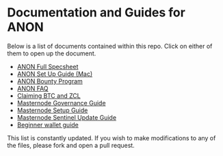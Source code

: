 # Documentation and Guides for ANON

Below is a list of documents contained within this repo. Click on either of them to open up the document.

- [ANON Full Specsheet](anon_spec_sheet.md)
- [ANON Set Up Guide (Mac)](first_time_setup_mac.md)
- [ANON Bounty Program](bounty_program.md)
- [ANON FAQ](anon_faq.md)
- [Claiming BTC and ZCL](claiming_guide.md)
- [Masternode Governance Guide](governance_guide.md)
- [Masternode Setup Guide](anon_masternode_setup.md)
- [Masternode Sentinel Update Guide](sentinel_guide.md)
- [Beginner wallet guide](simple_wallet_guide.md)

This list is constantly updated. If you wish to make modifications to any of the files, please fork and open a pull request. 